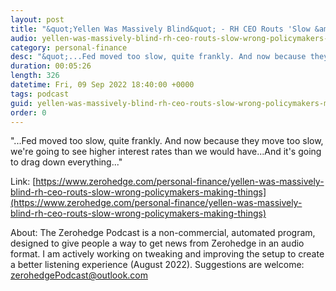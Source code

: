 ```yaml
---
layout: post
title: "&quot;Yellen Was Massively Blind&quot; - RH CEO Routs 'Slow &amp; Wrong' Policymakers For Making Things Worse"
audio: yellen-was-massively-blind-rh-ceo-routs-slow-wrong-policymakers-making-things-0
category: personal-finance
desc: "&quot;...Fed moved too slow, quite frankly. And now because they move too slow, we're going to see higher interest rates than we would have...And it's going to drag down everything...&quot;"
duration: 00:05:26
length: 326
datetime: Fri, 09 Sep 2022 18:40:00 +0000
tags: podcast
guid: yellen-was-massively-blind-rh-ceo-routs-slow-wrong-policymakers-making-things-0
order: 0
---
```

&quot;...Fed moved too slow, quite frankly. And now because they move too slow, we're going to see higher interest rates than we would have...And it's going to drag down everything...&quot;

Link: [https://www.zerohedge.com/personal-finance/yellen-was-massively-blind-rh-ceo-routs-slow-wrong-policymakers-making-things](https://www.zerohedge.com/personal-finance/yellen-was-massively-blind-rh-ceo-routs-slow-wrong-policymakers-making-things)

About: The Zerohedge Podcast is a non-commercial, automated program, designed to give people a way to get news from Zerohedge in an audio format.  I am actively working on tweaking and improving the setup to create a better listening experience (August 2022).  Suggestions are welcome: [zerohedgePodcast@outlook.com](mailto:zerohedgePodcast@outlook.com)
